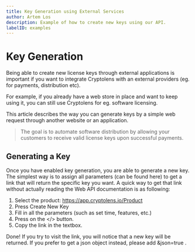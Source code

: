 ```yaml
---
title: Key Generation using External Services
author: Artem Los
description: Example of how to create new keys using our API.
labelID: examples
---
```


# Key Generation

Being able to create new license keys through external applications is important if you want to integrate Cryptolens with an external providers (eg. for payments, distribution etc).

For example, if you already have a web store in place and want to keep using it, you can still use Cryptolens for eg. software licensing.

This article describes the way you can generate keys by a simple web request through another website or an application.

> The goal is to automate software distribution by allowing your customers to receive valid license keys upon successful payments.

## Generating a Key

Once you have enabled key generation, you are able to generate a new key. The simplest way is to assign all parameters (can be found here) to get a link that will return the specific key you want. A quick way to get that link without actually reading the Web API documentation is as following:

1. Select the product: https://app.cryptolens.io/Product
2. Press Create New Key
3. Fill in all the parameters (such as set time, features, etc.)
4. Press on the </> button.
5. Copy the link in the textbox.

Done! If you try to visit the link, you will notice that a new key will be returned. If you prefer to get a json object instead, please add  &json=true .